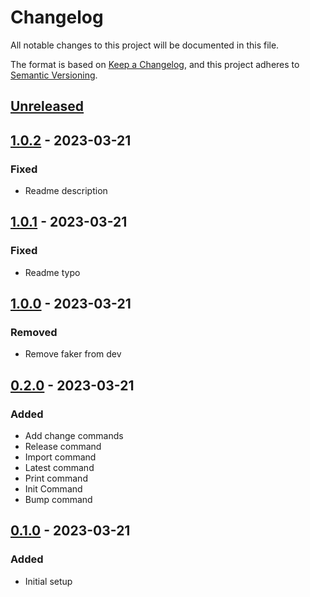 # Changelog

All notable changes to this project will be documented in this file.

The format is based on [Keep a Changelog](https://keepachangelog.com/en/1.1.0/),
and this project adheres to [Semantic Versioning](https://semver.org/spec/v2.0.0.html).

## [Unreleased]

## [1.0.2] - 2023-03-21

### Fixed

- Readme description

## [1.0.1] - 2023-03-21

### Fixed

- Readme typo

## [1.0.0] - 2023-03-21

### Removed

- Remove faker from dev

## [0.2.0] - 2023-03-21

### Added

- Add change commands
- Release command
- Import command
- Latest command
- Print command
- Init Command
- Bump command

## [0.1.0] - 2023-03-21

### Added

- Initial setup

[Unreleased]: https://github.com/sauljabin/changeloggh/compare/v1.0.2...HEAD
[1.0.2]: https://github.com/sauljabin/changeloggh/compare/v1.0.1...v1.0.2
[1.0.1]: https://github.com/sauljabin/changeloggh/compare/v1.0.0...v1.0.1
[1.0.0]: https://github.com/sauljabin/changeloggh/compare/v0.2.0...v1.0.0
[0.2.0]: https://github.com/sauljabin/changeloggh/compare/v0.1.0...v0.2.0
[0.1.0]: https://github.com/sauljabin/changeloggh/releases/tag/v0.1.0